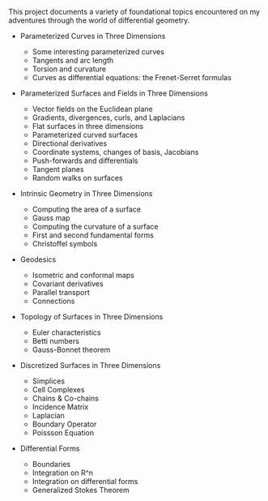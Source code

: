 This project documents a variety of foundational topics encountered on my adventures through the world of differential geometry.

* Parameterized Curves in Three Dimensions
  - Some interesting parameterized curves
  - Tangents and arc length
  - Torsion and curvature
  - Curves as differential equations: the Frenet-Serret formulas

* Parameterized Surfaces and Fields in Three Dimensions
  - Vector fields on the Euclidean plane
  - Gradients, divergences, curls, and Laplacians
  - Flat surfaces in three dimensions
  - Parameterized curved surfaces
  - Directional derivatives
  - Coordinate systems, changes of basis, Jacobians
  - Push-forwards and differentials
  - Tangent planes
  - Random walks on surfaces

* Intrinsic Geometry in Three Dimensions
  - Computing the area of a surface
  - Gauss map
  - Computing the curvature of a surface
  - First and second fundamental forms
  - Christoffel symbols 

* Geodesics
  - Isometric and conformal maps
  - Covariant derivatives
  - Parallel transport
  - Connections
  
* Topology of Surfaces in Three Dimensions
  - Euler characteristics
  - Betti numbers
  - Gauss-Bonnet theorem

* Discretized Surfaces in Three Dimensions
  - Simplices
  - Cell Complexes
  - Chains & Co-chains
  - Incidence Matrix
  - Laplacian
  - Boundary Operator
  - Poissson Equation
    
* Differential Forms
  - Boundaries
  - Integration on R^n
  - Integration on differential forms
  - Generalized Stokes Theorem

